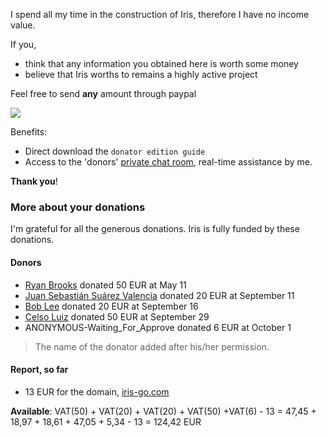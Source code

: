 
I spend all my time in the construction of Iris, therefore I have no income value.

If you,

- think that any information you obtained here is worth some money
- believe that Iris worths to remains a highly active project

Feel free to send **any** amount through paypal

[![](https://www.paypalobjects.com/en_US/i/btn/btn_donateCC_LG.gif)](https://www.paypal.com/cgi-bin/webscr?cmd=_donations&business=kataras2006%40hotmail%2ecom&lc=GR&item_name=Iris%20web%20framework&item_number=iriswebframeworkdonationid2016&currency_code=EUR&bn=PP%2dDonationsBF%3abtn_donateCC_LG%2egif%3aNonHosted&return=http://iris-go.com/assets/v4-book/iris.pdf&cancel_return=https://www.gitbook.com/book/kataras/iris/details)

Benefits:

- Direct download the `donator edition guide`
- Access to the 'donors' [private chat room](https://kataras.rocket.chat/group/donors), real-time assistance by me.

**Thank you**!

### More about your donations


I'm  grateful for all the generous donations. Iris is fully funded by these donations.

#### Donors

- [Ryan Brooks](https://github.com/ryanbyyc) donated 50 EUR at May 11
- [Juan Sebastián Suárez Valencia](https://github.com/Juanses) donated 20 EUR at September 11
- [Bob Lee](https://github.com/li3p) donated 20 EUR at September 16
- [Celso Luiz](https://github.com/celsosz) donated 50 EUR at September 29
- ANONYMOUS-Waiting_For_Approve donated 6 EUR at October 1

> The name of the donator added after his/her permission.

#### Report, so far

- 13 EUR for the domain, [iris-go.com](https://iris-go.com)


**Available**: VAT(50) + VAT(20) + VAT(20) + VAT(50) +VAT(6) - 13 = 47,45 + 18,97 + 18,61 + 47,05 + 5,34 - 13 = 124,42 EUR
